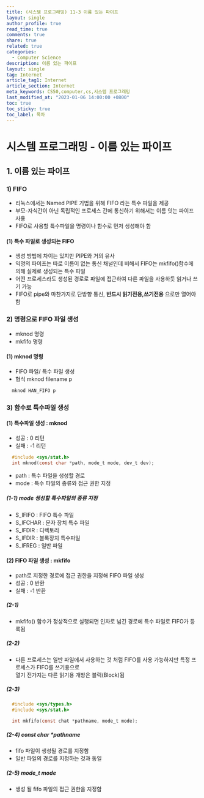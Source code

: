 ```yaml
---
title: (시스템 프로그래밍) 11-3 이름 있는 파이프
layout: single
author_profile: true
read_time: true
comments: true
share: true
related: true
categories:
  - Computer Science
description: 이름 있는 파이프
layout: single
tag: Internet
article_tag1: Internet
article_section: Internet
meta_keywords: CS50,computer,cs,시스템 프로그래밍
last_modified_at: "2023-01-06 14:00:00 +0800"
toc: true
toc_sticky: true
toc_label: 목차
---
```


# 시스템 프로그래밍 - 이름 있는 파이프

## 1. 이름 있는 파이프

### 1) FIFO

- 리눅스에서는 Named PIPE 기법을 위해 FIFO 라는 특수 파일을 제공
- 부모-자식간이 아닌 독립적인 프로세스 간에 통신하기 위해서는 이름 잇는 파이프 사용
- FIFO로 사용할 특수파일을 명령이나 함수로 먼저 생성해야 함

#### (1) 특수 파일로 생성되는 FIFO

- 생성 방법에 차이는 있지만 PIPE와 거의 유사
- 익명의 파이프는 따로 이름이 없는 통신 채널인데 비해서 FIFO는 mkfifo()함수에 의해 실제로 생성되는 특수 파일
- 어떤 프로세스라도 생성된 경로로 파일에 접근하여 다른 파일을 사용하듯 읽거나 쓰기 가능
- FIFO로 pipe와 마찬가지로 단방향 통신, **반드시 읽기전용,쓰기전용** 으로만 열어야 함

### 2) 명령으로 FIFO 파일 생성

- mknod 명령
- mkfifo 명령

#### (1) mknod 명령

- FIFO 파일/ 특수 파일 생성
- 형식 mknod filename p

```c
  mknod HAN_FIFO p
```

### 3) 함수로 특수파일 생성

#### (1) 특수파일 생성 : mknod

- 성공 : 0 리턴
- 실패 : -1 리턴

```c
  #include <sys/stat.h>
  int mknod(const char *path, mode_t mode, dev_t dev);
```

- path : 특수 파일을 생성할 경로
- mode : 특수 파일의 종류와 접근 권한 지정

##### (1-1) mode 생성할 특수파일의 종류 지정

- S_IFIFO : FIFO 특수 파일
- S_IFCHAR : 문자 장치 특수 파일
- S_IFDIR : 디렉토리
- S_IFDIR : 블록장치 특수파일
- S_IFREG : 일반 파일

#### (2) FIFO 파일 생성 : mkfifo

- path로 지정한 경로에 접근 권한을 지정해 FIFO 파일 생성
- 성공 : 0 반환
- 실패 : -1 반환

##### (2-1)

- mkfifo() 함수가 정상적으로 실행되면 인자로 넘긴 경로에 특수 파일로 FIFO가 등록됨

##### (2-2)

- 다른 프로세스는 일반 파일에서 사용하는 것 처럼 FIFO를 사용 가능하지만 특정 프로세스가 FIFO를 쓰기용으로  
  열기 전가지는 다른 읽기용 개방은 블럭(Block)됨

##### (2-3)

```c
  #include <sys/types.h>
  #include <sys/stat.h>

  int mkfifo(const chat *pathname, mode_t mode);
```

##### (2-4) const char \*pathname

- fifo 파일이 생성될 경로를 지정함
- 일반 파일의 경로를 지정하는 것과 동일

##### (2-5) mode_t mode

- 생성 될 fifo 파일의 접근 권한을 지정함
